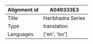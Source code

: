 |Alignment id | A049333E3
| --- | --- 
|Title | Haribhadra Series 
|Type | translation
|Languages | ['en', 'bo']